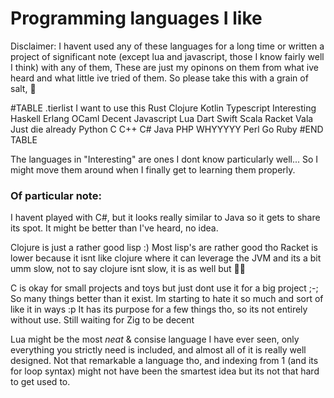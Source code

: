# Programming languages I like

Disclaimer: I havent used any of these languages for a long time or written a project of significant note
(except lua and javascript, those I know fairly well I think)
with any of them, These are just my opinons on them from what ive heard and what little ive tried of them.
So please take this with a grain of salt, 🧂  

#TABLE	.tierlist
I want to use this	Rust	Clojure	Kotlin	Typescript
Interesting		 	Haskell	Erlang	OCaml
Decent			 	Javascript	Lua	Dart	Swift	Scala	Racket	Vala
Just die already 	Python	C	C++	C#	Java	PHP
WHYYYYY			 	Perl	Go	Ruby
#END TABLE

The languages in "Interesting" are ones I dont know particularly well...
So I might move them around when I finally get to learning them properly.

### Of particular note:

I havent played with C#, but it looks really similar to Java so it gets to share its spot.
It might be better than I've heard, no idea.

Clojure is just a rather good lisp :)
Most lisp's are rather good tho
Racket is lower because it isnt like clojure where it can leverage the JVM and its a bit umm slow, not to say clojure isnt slow, it is as well but 🤷‍♂️

C is okay for small projects and toys but just dont use it for a big project ;-;
So many things better than it exist.
Im starting to hate it so much and sort of like it in ways :p
It has its purpose for a few things tho, so its not entirely without use.
Still waiting for Zig to be decent

Lua might be the most *neat* & consise language I have ever seen, only everything you strictly need is
included, and almost all of it is really well designed. Not that remarkable a language tho,
and indexing from 1 (and its for loop syntax) might not have been the smartest idea but its not that hard to get used to.
